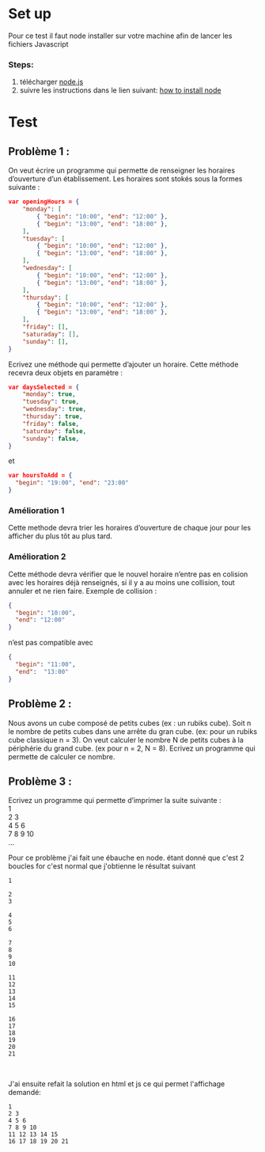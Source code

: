 # Set up

Pour ce test il faut node installer sur votre machine afin de lancer les fichiers Javascript
### Steps:
1. télécharger [node.js](http://github.com)
2. suivre les instructions dans le lien suivant: [how to install node](https://linuxize.com/post/how-to-install-node-js-on-ubuntu-20-04/)

# Test

## Problème 1 : 
On veut écrire un programme qui permette de renseigner les horaires d’ouverture d’un établissement. Les  horaires sont stokés sous la formes suivante : 
```json
var openingHours = { 
    "monday": [ 
        { "begin": "10:00", "end": "12:00" }, 
        { "begin": "13:00", "end": "18:00" }, 
    ], 
    "tuesday": [ 
        { "begin": "10:00", "end": "12:00" }, 
        { "begin": "13:00", "end": "18:00" }, 
    ], 
    "wednesday": [ 
        { "begin": "10:00", "end": "12:00" }, 
        { "begin": "13:00", "end": "18:00" }, 
    ], 
    "thursday": [ 
        { "begin": "10:00", "end": "12:00" }, 
        { "begin": "13:00", "end": "18:00" }, 
    ], 
    "friday": [], 
    "saturaday": [], 
    "sunday": [], 
}

```

Ecrivez une méthode qui permette d’ajouter un horaire. 
Cette méthode recevra deux objets en paramètre : 
```json
var daysSelected = { 
    "monday": true, 
    "tuesday": true, 
    "wednesday": true, 
    "thursday": true, 
    "friday": false, 
    "saturday": false, 
    "sunday": false, 
} 

```
et

```json
var hoursToAdd = { 
  "begin": "19:00", "end": "23:00" 
} 

```

### Amélioration 1 
Cette methode devra trier les horaires d’ouverture de chaque jour pour les afficher du plus tôt au plus tard. 
### Amélioration 2 
Cette méthode devra vérifier que le nouvel horaire n’entre pas en colision avec les horaires déjà renseignés,  si il y a au moins une collision, tout annuler et ne rien faire. 
Exemple de collision : 

```json
{ 
  "begin": "10:00",
  "end": "12:00"
} 
```

 n’est pas compatible avec 
```json
{
  "begin": "11:00",
  "end":  "13:00" 
}
```

## Problème 2 : 
Nous avons un cube composé de petits cubes (ex : un rubiks cube). Soit n le nombre de petits cubes dans une arrête du gran cube. (ex: pour un rubiks cube classique n = 3). 
On veut calculer le nombre N de petits cubes à la périphérie du grand cube. (ex pour n = 2, N = 8). 
Ecrivez un programme qui permette de calculer ce nombre. 
## Problème 3 : 
Ecrivez un programme qui permette d’imprimer la suite suivante : 
<br />
1  <br />
2 3  <br />
4 5 6  <br />
7 8 9 10  <br />
…
<br />

Pour ce problème j'ai fait une ébauche en node. étant donné que c'est 2 boucles for c'est normal que j'obtienne le résultat suivant<br />

```
1

2
3

4
5
6

7
8
9
10

11
12
13
14
15

16
17
18
19
20
21
```
<br />

J'ai ensuite refait la solution en html et js ce qui permet l'affichage demandé:
```
1
2 3
4 5 6
7 8 9 10
11 12 13 14 15
16 17 18 19 20 21 
```


